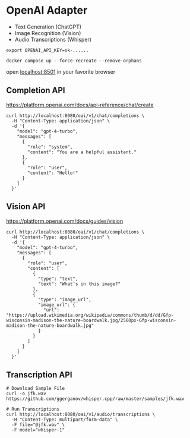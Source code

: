 # OpenAI Adapter

- Text Generation (ChatGPT)
- Image Recognition (Vision)
- Audio Transcriptions (Whisper)

```shell
export OPENAI_API_KEY=sk-......

docker compose up --force-recreate --remove-orphans
```

open [localhost:8501](http://localhost:8501) in your favorite browser

## Completion API

https://platform.openai.com/docs/api-reference/chat/create

```shell
curl http://localhost:8080/oai/v1/chat/completions \
  -H "Content-Type: application/json" \
  -d '{
    "model": "gpt-4-turbo",
    "messages": [
      {
        "role": "system",
        "content": "You are a helpful assistant."
      },
      {
        "role": "user",
        "content": "Hello!"
      }
    ]
  }'
```

## Vision API

https://platform.openai.com/docs/guides/vision

```shell
curl http://localhost:8080/oai/v1/chat/completions \
  -H "Content-Type: application/json" \
  -d '{
    "model": "gpt-4-turbo",
    "messages": [
      {
        "role": "user",
        "content": [
          {
            "type": "text",
            "text": "What’s in this image?"
          },
          {
            "type": "image_url",
            "image_url": {
              "url": "https://upload.wikimedia.org/wikipedia/commons/thumb/d/dd/Gfp-wisconsin-madison-the-nature-boardwalk.jpg/2560px-Gfp-wisconsin-madison-the-nature-boardwalk.jpg"
            }
          }
        ]
      }
    ]
  }'
```

## Transcription API

```shell
# Download Sample File
curl -o jfk.wav https://github.com/ggerganov/whisper.cpp/raw/master/samples/jfk.wav

# Run Transcriptions
curl http://localhost:8080/oai/v1/audio/transcriptions \
  -H "Content-Type: multipart/form-data" \
  -F file="@jfk.wav" \
  -F model="whisper-1"
```
